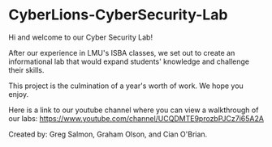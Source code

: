 # CyberLions-CyberSecurity-Lab

Hi and welcome to our Cyber Security Lab!

After our experience in LMU's ISBA classes, we set out to create an informational lab that would expand students' knowledge and challenge their skills.

This project is the culmination of a year's worth of work. We hope you enjoy.

Here is a link to our youtube channel where you can view a walkthrough of our labs:
https://www.youtube.com/channel/UCQDMTE9prozbPJCz7i65A2A

Created by: Greg Salmon, Graham Olson, and Cian O'Brian.
